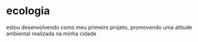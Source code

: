 # ecologia
estou desenvolvendo como meu primeiro projeto, promovendo uma atitude ambiental realizada na minha cidade 
